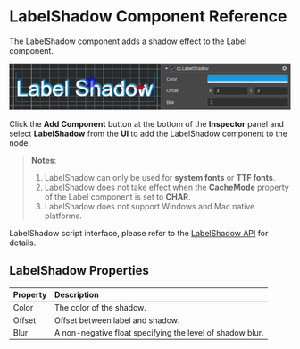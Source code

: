 # LabelShadow Component Reference

The LabelShadow component adds a shadow effect to the Label component.

![label-shadow](label/label-shadow.png)

Click the **Add Component** button at the bottom of the **Inspector** panel and select **LabelShadow** from the **UI** to add the LabelShadow component to the node.

> **Notes**:
>
> 1. LabelShadow can only be used for **system fonts** or **TTF fonts**.
> 2. LabelShadow does not take effect when the **CacheMode** property of the Label component is set to **CHAR**.
> 3. LabelShadow does not support Windows and Mac native platforms.

LabelShadow script interface, please refer to the [LabelShadow API](__APIDOC__/api/en/classes/ui.labelshadow.html) for details.

## LabelShadow Properties

| Property | Description |
| :--------- | :---------- |
| Color  | The color of the shadow. |
| Offset | Offset between label and shadow. |
| Blur   | A non-negative float specifying the level of shadow blur. |
